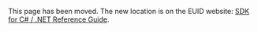 This page has been moved. The new location is on the EUID website: [SDK for C# / .NET Reference Guide](https://euid.eu/docs/sdks/sdk-ref-csharp-dotnet).
